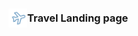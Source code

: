 <div align="center">
  <h3 align="center" style="display: flex;align-items: center;">
  <img src="/app/icon.svg" alt="Logo" width="30" height="30">
  <span>Travel Landing page</span>
  </h3>
</div>
